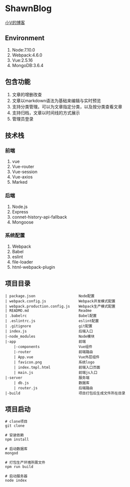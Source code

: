 # ShawnBlog
[小V的博客](http://www.sunxiaowei.cn)
## Environment
1. Node:7.10.0
2. Webpack:4.6.0
3. Vue:2.5.16
4. MongoDB:3.6.4
## 包含功能
1. 文章的增删改查
2. 文章以markdown语法为基础来编辑与实时预览
3. 支持分类管理。可以为文章指定分类，以及按分类查看文章
4. 支持归档，文章以时间线的方式展示
5. 管理员登录
## 技术栈
### 前端
1. vue
2. Vue-router
3. Vue-session
4. Vue-axios
5. Marked
### 后端
1. Node.js
2. Express
3. connet-history-api-fallback
4. Mongoose
### 系统配置
1. Webpack
2. Babel
3. eslint
4. file-loader
5. html-webpack-plugin
## 项目目录
```
| package.json                    Node配置
| webpack.config.js               Webpack开发模式配置
| webpack.production.config.js    Webpack生产模式配置
| READMO.md                       Readme
| .babelrc                        Babel配置
| .eslintrc.js                    eslint配置
| .gitignore                      git配置
| index.js                        后端入口
|-node_modules                    Node模块
|-app                             前端
    |-components                  Vue组件
    |-router                      前端路由
    | App.vue                     Vue外层组件
    | favicon.png                 系统logo
    | index.tmpl.html             前端入口页面
    | main.js                     前端js入口
|-server                          服务端
    | db.js                       数据库
    | router.js                   后端路由
|-build                           项目打包后生成文件所在目录
```
## 项目启动
```
# clone项目
git clone

# 安装依赖
npm install

# 启动数据库
mongod

# 打包生产环境所需文件
npm run build

# 启动服务器
node index
```
